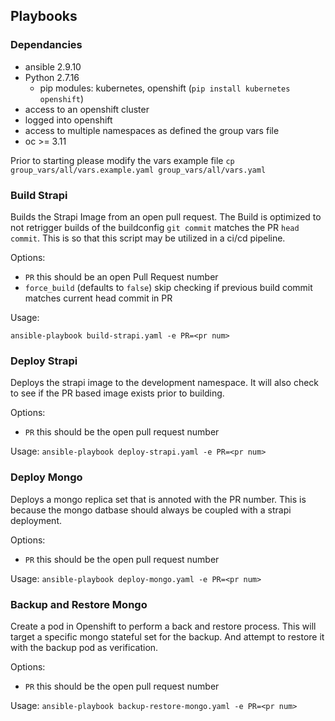 ## Playbooks

### Dependancies

- ansible 2.9.10
- Python 2.7.16
  - pip modules: kubernetes, openshift (`pip install kubernetes openshift`)
- access to an openshift cluster
- logged into openshift
- access to multiple namespaces as defined the group vars file
- oc >= 3.11

Prior to starting please modify the vars example file `cp group_vars/all/vars.example.yaml group_vars/all/vars.yaml`

### Build Strapi
Builds the Strapi Image from an open pull request. The Build is optimized to not retrigger builds of the buildconfig `git commit` matches the PR `head commit`. This is so that this script may be utilized in a ci/cd pipeline. 

Options: 
- `PR` <number> this should be an open Pull Request number
- `force_build` <boolean> (defaults to `false`) skip checking if previous build commit matches current head commit in PR 

Usage:

`ansible-playbook build-strapi.yaml -e PR=<pr num>`


### Deploy Strapi

Deploys the strapi image to the development namespace. It will also check to see if the PR based image exists prior to building. 

Options:
- `PR` <number> this should be the open pull request number

Usage:
`ansible-playbook deploy-strapi.yaml -e PR=<pr num>`

### Deploy Mongo

Deploys a mongo replica set that is annoted with the PR number. This is because the mongo datbase should always be coupled with a strapi deployment. 

Options:
- `PR` <number> this should be the open pull request number

Usage:
`ansible-playbook deploy-mongo.yaml -e PR=<pr num>`

### Backup and Restore Mongo
Create a pod in Openshift to perform a back and restore process. This will target a specific mongo stateful set for the backup. And attempt to restore it with the backup pod as verification. 

Options:
- `PR` <number> this should be the open pull request number

Usage:
`ansible-playbook backup-restore-mongo.yaml -e PR=<pr num>`

